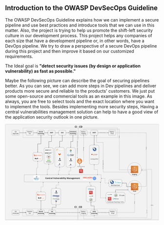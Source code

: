 ## Introduction to the OWASP DevSecOps Guideline  
The OWASP DevSecOps Guideline explains how we can implement a secure pipeline and use best practices and introduce tools that we can use in this matter. Also, the project is trying to help us promote the shift-left security culture in our development process.
This project helps any companies of each size that have a development pipeline or, in other words, have a DevOps pipeline. We try to draw a perspective of a secure DevOps pipeline during this project and then improve it based on our customized requirements.  

The Ideal goal is **"detect security issues (by design or application vulnerability) as fast as possible."**

Maybe the following picture can describe the goal of securing pipelines better. As you can see, we can add more steps in Dev pipelines and deliver products more secure and reliable to the products' customers.
We just put some open-source and commercial tools as an example in this image. As always, you are free to select tools and the exact location where you want to implement the tools. 
Besides implementing more security steps, Having a central vulnerabilities management solution can help to have a good view of the application security outlook in one picture.   

![Secure Pipeline](/document/assets/images/Pipeline-view.png)